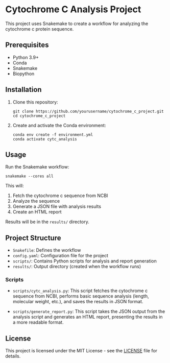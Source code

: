 # Cytochrome C Analysis Project

This project uses Snakemake to create a workflow for analyzing the cytochrome c protein sequence.

## Prerequisites

- Python 3.9+
- Conda
- Snakemake
- Biopython

## Installation

1. Clone this repository:
   ```
   git clone https://github.com/yourusername/cytochrome_c_project.git
   cd cytochrome_c_project
   ```

2. Create and activate the Conda environment:
   ```
   conda env create -f environment.yml
   conda activate cytc_analysis
   ```

## Usage

Run the Snakemake workflow:

```
snakemake --cores all
```

This will:
1. Fetch the cytochrome c sequence from NCBI
2. Analyze the sequence
3. Generate a JSON file with analysis results
4. Create an HTML report

Results will be in the `results/` directory.

## Project Structure

- `Snakefile`: Defines the workflow
- `config.yaml`: Configuration file for the project
- `scripts/`: Contains Python scripts for analysis and report generation
- `results/`: Output directory (created when the workflow runs)

### Scripts

- `scripts/cytc_analysis.py`: This script fetches the cytochrome c sequence from NCBI, performs basic sequence analysis (length, molecular weight, etc.), and saves the results in JSON format.

- `scripts/generate_report.py`: This script takes the JSON output from the analysis script and generates an HTML report, presenting the results in a more readable format.

## License

This project is licensed under the MIT License - see the [LICENSE](LICENSE) file for details.
